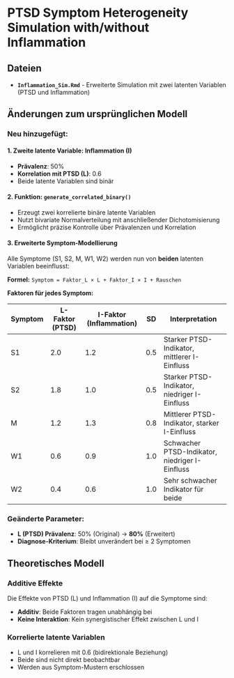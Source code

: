 # PTSD Symptom Heterogeneity Simulation with/without Inflammation

## Dateien

- **`Inflammation_Sim.Rmd`** - Erweiterte Simulation mit zwei latenten Variablen (PTSD und Inflammation)

## Änderungen zum ursprünglichen Modell

### Neu hinzugefügt:

#### 1. Zweite latente Variable: Inflammation (I)
- **Prävalenz**: 50%
- **Korrelation mit PTSD (L)**: 0.6
- Beide latente Variablen sind binär

#### 2. Funktion: `generate_correlated_binary()`
- Erzeugt zwei korrelierte binäre latente Variablen
- Nutzt bivariate Normalverteilung mit anschließender Dichotomisierung
- Ermöglicht präzise Kontrolle über Prävalenzen und Korrelation

#### 3. Erweiterte Symptom-Modellierung
Alle Symptome (S1, S2, M, W1, W2) werden nun von **beiden** latenten Variablen beeinflusst:

**Formel:** `Symptom = Faktor_L × L + Faktor_I × I + Rauschen`

**Faktoren für jedes Symptom:**

| Symptom | L-Faktor (PTSD) | I-Faktor (Inflammation) | SD | Interpretation |
|---------|-----------------|-------------------------|-----|----------------|
| S1 | 2.0 | 1.2 | 0.5 | Starker PTSD-Indikator, mittlerer I-Einfluss |
| S2 | 1.8 | 1.0 | 0.5 | Starker PTSD-Indikator, niedriger I-Einfluss |
| M | 1.2 | 1.3 | 0.8 | Mittlerer PTSD-Indikator, starker I-Einfluss |
| W1 | 0.6 | 0.9 | 1.0 | Schwacher PTSD-Indikator, niedriger I-Einfluss |
| W2 | 0.4 | 0.6 | 1.0 | Sehr schwacher Indikator für beide |

### Geänderte Parameter:

- **L (PTSD) Prävalenz**: 50% (Original) → **80%** (Erweitert)
- **Diagnose-Kriterium**: Bleibt unverändert bei ≥ 2 Symptomen

## Theoretisches Modell

### Additive Effekte
Die Effekte von PTSD (L) und Inflammation (I) auf die Symptome sind:
- **Additiv**: Beide Faktoren tragen unabhängig bei
- **Keine Interaktion**: Kein synergistischer Effekt zwischen L und I

### Korrelierte latente Variablen
- L und I korrelieren mit 0.6 (bidirektionale Beziehung)
- Beide sind nicht direkt beobachtbar
- Werden aus Symptom-Mustern erschlossen
